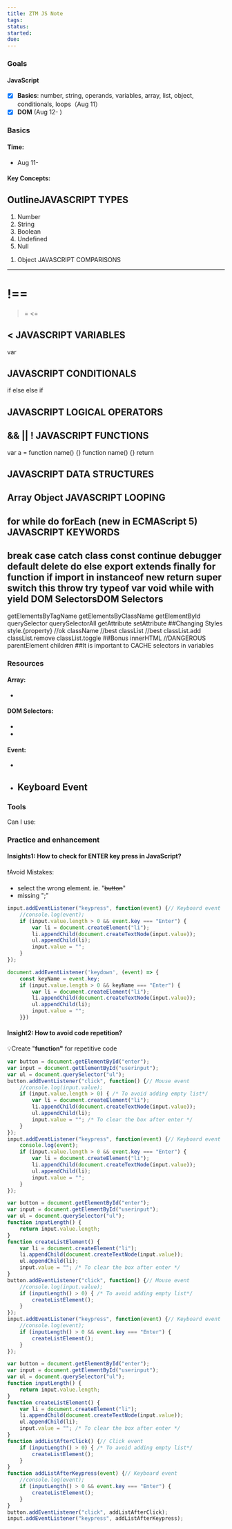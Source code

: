 ```yaml
---
title: ZTM JS Note
tags:
status:
started:
due:
---
```

### Goals
#### JavaScript
- [x] **Basics**: number, string, operands, variables, array, list, object, conditionals, loops（Aug 11）
- [x] **DOM** (Aug 12- )
### Basics
#### Time: 
- Aug 11-
#### Key Concepts:
OutlineJAVASCRIPT TYPES
-----------------
1. Number 
2. String
3. Boolean
4. Undefined
5. Null
<!-- 6. Symbol (new in ECMAScript 6) -->
1. Object
JAVASCRIPT COMPARISONS
-----------------
!==
===

>=
<=
>

<
JAVASCRIPT VARIABLES
-----------------
var
<!-- let (new in ECMAScript 6)-->  
<!-- const (new in ECMAScript 6)-->
JAVASCRIPT CONDITIONALS
-----------------
if
else
else if
<!-- ternary operator -->
<!-- switch -->
JAVASCRIPT LOGICAL OPERATORS
-----------------
&&
||
!
JAVASCRIPT FUNCTIONS
-----------------
var a = function name() {}
function name() {}
return
<!-- () => (new in ECMAScript 6) -->
JAVASCRIPT DATA STRUCTURES
-----------------
Array
Object
JAVASCRIPT LOOPING
-----------------
for
while
do 
forEach (new in ECMAScript 5) 
JAVASCRIPT KEYWORDS
-----------------
break
case
catch
class
const
continue
debugger
default
delete
do
else
export
extends
finally
for
function
if
import
in
instanceof
new
return
super
switch
this
throw
try
typeof
var
void
while
with
yield
DOM SelectorsDOM Selectors
--------------
getElementsByTagName
getElementsByClassName
getElementById
querySelector
querySelectorAll
getAttribute
setAttribute
##Changing Styles
style.{property} //ok
className //best
classList //best
classList.add
classList.remove
classList.toggle
##Bonus
innerHTML //DANGEROUS
parentElement
children
##It is important to CACHE selectors in variables
### Resources
#### Array:
- 
#### DOM Selectors:
- 
- 
#### Event:
- 
- Keyboard Event
   - 
### Tools
Can I use: 
### Practice and enhancement
#### Insights1: How to check for ENTER key press in JavaScript?
❗Avoid Mistakes: 
   - select the wrong element. ie. "~~button~~"
   - missing ";"

```javascript
input.addEventListener("keypress", function(event) {// Keyboard event
    //console.log(event);
    if (input.value.length > 0 && event.key === "Enter") { 
        var li = document.createElement("li");
        li.appendChild(document.createTextNode(input.value));
        ul.appendChild(li);
        input.value = ""; 
    }
});
```

```javascript
document.addEventListener('keydown', (event) => {
    const keyName = event.key;
    if (input.value.length > 0 && keyName === "Enter") { 
        var li = document.createElement("li");
        li.appendChild(document.createTextNode(input.value));
        ul.appendChild(li);
        input.value = ""; 
    }})
```

#### Insight2: How to avoid code repetition?
💡Create "**function"** for repetitive code

```javascript
var button = document.getElementById("enter");
var input = document.getElementById("userinput");
var ul = document.querySelector("ul");
button.addEventListener("click", function() {// Mouse event
    //console.log(input.value);
    if (input.value.length > 0) { /* To avoid adding empty list*/
        var li = document.createElement("li");
        li.appendChild(document.createTextNode(input.value));
        ul.appendChild(li);
        input.value = ""; /* To clear the box after enter */
    }
});
input.addEventListener("keypress", function(event) {// Keyboard event
    console.log(event);
    if (input.value.length > 0 && event.key === "Enter") { 
        var li = document.createElement("li");
        li.appendChild(document.createTextNode(input.value));
        ul.appendChild(li);
        input.value = ""; 
    }
});
```

```javascript
var button = document.getElementById("enter");
var input = document.getElementById("userinput");
var ul = document.querySelector("ul");
function inputLength() {
    return input.value.length;
}
function createListElement() {
    var li = document.createElement("li");
    li.appendChild(document.createTextNode(input.value));
    ul.appendChild(li);
    input.value = ""; /* To clear the box after enter */
}
button.addEventListener("click", function() {// Mouse event
    //console.log(input.value);
    if (inputLength() > 0) { /* To avoid adding empty list*/
        createListElement(); 
    }
});
input.addEventListener("keypress", function(event) {// Keyboard event
    //console.log(event);
    if (inputLength() > 0 && event.key === "Enter") { 
        createListElement(); 
    }
});
```

```javascript
var button = document.getElementById("enter");
var input = document.getElementById("userinput");
var ul = document.querySelector("ul");
function inputLength() {
    return input.value.length;
}
function createListElement() {
    var li = document.createElement("li");
    li.appendChild(document.createTextNode(input.value));
    ul.appendChild(li);
    input.value = ""; /* To clear the box after enter */
}
function addListAfterClick() {// Click event
    if (inputLength() > 0) { /* To avoid adding empty list*/
        createListElement(); 
    }
}
function addListAfterKeypress(event) {// Keyboard event
    //console.log(event);
    if (inputLength() > 0 && event.key === "Enter") { 
        createListElement(); 
    }
}
button.addEventListener("click", addListAfterClick);
input.addEventListener("keypress", addListAfterKeypress);
```